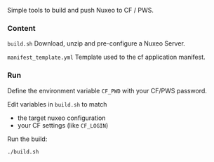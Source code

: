 
Simple tools to build and push Nuxeo to CF / PWS.

### Content

`build.sh`
Download, unzip and pre-configure a Nuxeo Server.

`manifest_template.yml`
Template used to the cf application manifest.

### Run

Define the environment variable `CF_PWD` with your CF/PWS password.

Edit variables in `build.sh` to match 

 - the target nuxeo configuration 
 - your CF settings (like `CF_LOGIN`)

Run the build:

    ./build.sh







